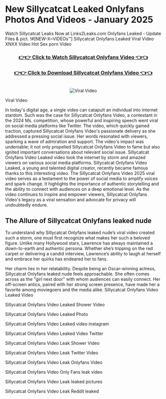 # New Sillycatcat Leaked Onlyfans Photos And Videos - January 2025

Watch Sillycatcat Leaks Now at Links2Leaks.com Onlyfans Leaked - Update Files & pict. !#[NEW-X~VIDEOs™] Sillycatcat Onlyfans Leaked Viral Video XNXX Video Hot Sex porn Video
<br>
<div align="center">
<h3><a href="https://links2leaks.com/sillycatcat" rel="nofollow">👉👉 Click to Watch Sillycatcat Onlyfans Video 👈👈</a></h3>
<h3><a href="https://links2leaks.com/sillycatcat" rel="nofollow">👉👉 Click to Download Sillycatcat Onlyfans Video 👈👈</a></h3>
<br>
<a href="https://links2leaks.com/sillycatcat" rel="nofollow"><img src="https://i.ibb.co/Gkj2r4b/banner.png" alt="Viral Video" style="max-width: 100%; display: inline-block;" data-target="animated-imageImage"></a>
</div>

Viral Video

In today's digital age, a single video can catapult an individual into internet stardom. Such was the case for Sillycatcat Onlyfans Video, a contestant in the 2024 Ms. competition, whose powerful and inspiring speech went viral on social media platforms like Twitter.
The video, which quickly gained traction, captured Sillycatcat Onlyfans Video's passionate delivery as she addressed a pressing social issue. Her words resonated with viewers, sparking a wave of admiration and support. The video's impact was undeniable; it not only propelled Sillycatcat Onlyfans Video to fame but also ignited important conversations about relevant social issue.
Sillycatcat Onlyfans Video Leaked video took the internet by storm and amazed viewers on various social media platforms. Sillycatcat Onlyfans Video Leaked, a young and talented digital creator, recently became famous thanks to this interesting video.
The Sillycatcat Onlyfans Video 2025 viral video serves as a testament to the power of social media to amplify voices and spark change. It highlights the importance of authentic storytelling and the ability to connect with audiences on a deep emotional level. As the video continues to inspire and empower viewers, Sillycatcat Onlyfans Video's legacy as a viral sensation and advocate for privacy will undoubtedly endure.

<h2>The Allure of Sillycatcat Onlyfans leaked nude</h2>


To understand why Sillycatcat Onlyfans leaked nude’s viral video created such a storm, one must first recognize what makes her such a beloved figure. Unlike many Hollywood stars, Lawrence has always maintained a down-to-earth and authentic persona. Whether she’s tripping on the red carpet or delivering a candid interview, Lawrence’s ability to laugh at herself and embrace her quirks has endeared her to fans.

Her charm lies in her relatability. Despite being an Oscar-winning actress, Sillycatcat Onlyfans leaked nude feels approachable. She often comes across as the "girl next door" with whom audiences can easily connect. Her off-screen antics, paired with her strong screen presence, have made her a favorite among moviegoers and the media alike.
Sillycatcat Onlyfans Video Leaked Video

Sillycatcat Onlyfans Video Leaked Shower Video

Sillycatcat Onlyfans Video Leaked Photo

Sillycatcat Onlyfans Video Leaked video instagram

Sillycatcat Onlyfans Video Leaked Video Twitter

Sillycatcat Onlyfans Video Leak Shower Video

Sillycatcat Onlyfans Video Leak Twitter Video

Sillycatcat Onlyfans Video Leak Onlyfans Video

Sillycatcat Onlyfans Video Only Fans leak video

Sillycatcat Onlyfans Video Leak leaked pictures

Sillycatcat Onlyfans Video Leak Reddit leaked